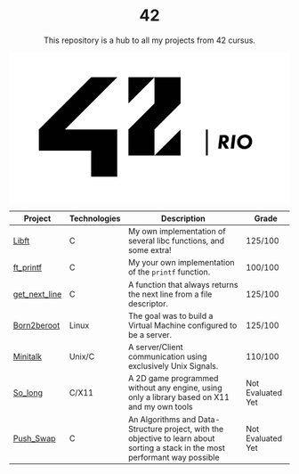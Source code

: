 <h1 align="center">42</h1>

<p align="center">This repository is a hub to all my projects from 42 cursus.</p>

<img align="center" src="./assets/42_rio_logo_white.png">



| Project                                                      | Technologies | Description                                                                                                                     | Grade             |
| ------------------------------------------------------------ | ------------ | ------------------------------------------------------------------------------------------------------------------------------- | ----------------- |
| [Libft](https://github.com/PedroDrago/libft)                 | C            | My own implementation of several libc functions, and some extra!                                                                | 125/100           |
| [ft_printf](https://github.com/PedroDrago/ft_printf)         | C            | My your own implementation of the `printf` function.                                                                            | 100/100           |
| [get_next_line](https://github.com/PedroDrago/get_next_line) | C            | A function that always returns the next line from a file descriptor.                                                            | 125/100           |
| [Born2beroot](https://github.com/PedroDrago/born2beroot)     | Linux        | The goal was to build a Virtual Machine configured to be a server.                                                              | 125/100           |
| [Minitalk](https://github.com/PedroDrago/minitalk)           | Unix/C       | A server/Client communication using exclusively Unix Signals.                                                                   | 110/100           |
| [So_long](https://github.com/PedroDrago/so_long)             | C/X11        | A 2D game programmed without any engine, using only a library based on X11 and my own tools                                     | Not Evaluated Yet |
| [Push_Swap](https://github.com/PedroDrago/push_swap)         | C            | An Algorithms and Data-Structure project, with the objective to learn about sorting a stack in the most performant way possible | Not Evaluated Yet |
